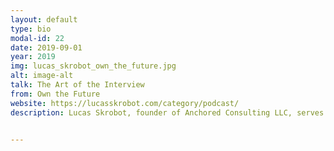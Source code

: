 ```yaml
---
layout: default
type: bio
modal-id: 22 
date: 2019-09-01
year: 2019
img: lucas_skrobot_own_the_future.jpg
alt: image-alt
talk: The Art of the Interview
from: Own the Future 
website: https://lucasskrobot.com/category/podcast/
description: Lucas Skrobot, founder of Anchored Consulting LLC, serves SMEs developing global communication strategies. Lucas speaks on visionary leadership, power of story, and change making. In the last 10 years he spoken at conferences across 13 nations and 19 of the 50 States. Lucas hosts OWN THE FUTURE podcast, based in Dubai. His latest book is entitled, 'Anchored, the Discipline to Stop Drifting'.


---
```


